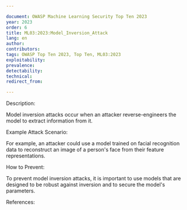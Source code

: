 ```yaml
---

document: OWASP Machine Learning Security Top Ten 2023
year: 2023
order: 6
title: ML03:2023:Model_Inversion_Attack
lang: en
author:
contributors:
tags: OWASP Top Ten 2023, Top Ten, ML03:2023
exploitability:
prevalence:
detectability:
technical:
redirect_from:

---
```



Description:

Model inversion attacks occur when an attacker reverse-engineers the
model to extract information from it.

Example Attack Scenario:

For example, an attacker could use a model trained on facial recognition
data to reconstruct an image of a person\'s face from their feature
representations.

How to Prevent:

To prevent model inversion attacks, it is important to use models that
are designed to be robust against inversion and to secure the model\'s
parameters.

References:
